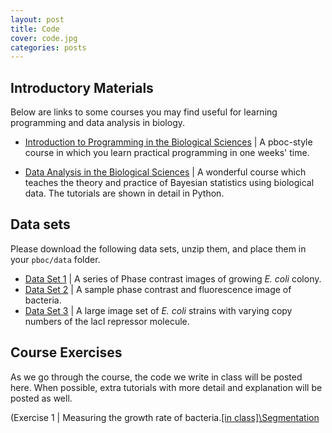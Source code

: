 ```yaml
---
layout: post
title: Code
cover: code.jpg
categories: posts
---
```


## Introductory Materials


Below are links to some courses you may find useful for learning programming
and data analysis in biology.

* [Introduction to Programming in the Biological Sciences](http://justinbois.github.io/bootcamp/2016/) \| A pboc-style course in which you learn practical programming in one weeks' time.

* [Data Analysis in the Biological Sciences](http://bebi103.caltech.edu/2016/) \| A wonderful course which teaches the theory and practice of Bayesian statistics using biological data. The tutorials are shown in detail in Python.

## Data sets

Please download the following data sets, unzip them, and place them in your `pboc/data` folder.

* [Data Set 1](http://rpdata.caltech.edu/courses/pboc_data_sets/colony_growth.zip) \| A series of Phase contrast images of growing *E. coli* colony.
* [Data Set 2](http://rpdata.caltech.edu/courses/pboc_data_sets/SampleBacterialImages.zip) \| A sample phase contrast and fluorescence image of bacteria.
* [Data Set 3](http://rpdata.caltech.edu/courses/pboc_data_sets/lacI_titration.zip) \| A large image set of *E. coli* strains with varying copy numbers of the lacI repressor molecule.



## Course Exercises
As we go through the course, the code we write in class will be posted here. When possible, extra tutorials with more detail and explanation will be posted as well.

(Exercise 1 \| Measuring the
    growth rate of bacteria.[\[in
    class\]](../../../../code/bacteria_growth.m)[\Segmentation](../../../../code/Day1_Growth_Segmentation.mlx)


